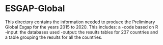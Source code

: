 # ESGAP-Global
This directory contains the information needed to produce the Preliminary Global Esgap for the years 2015 to 2020. 
This includes: a -code based on R
                 -input: the databases used 
                 -output: the results tables for 237 countries and a table grouping the results for all the countries.
